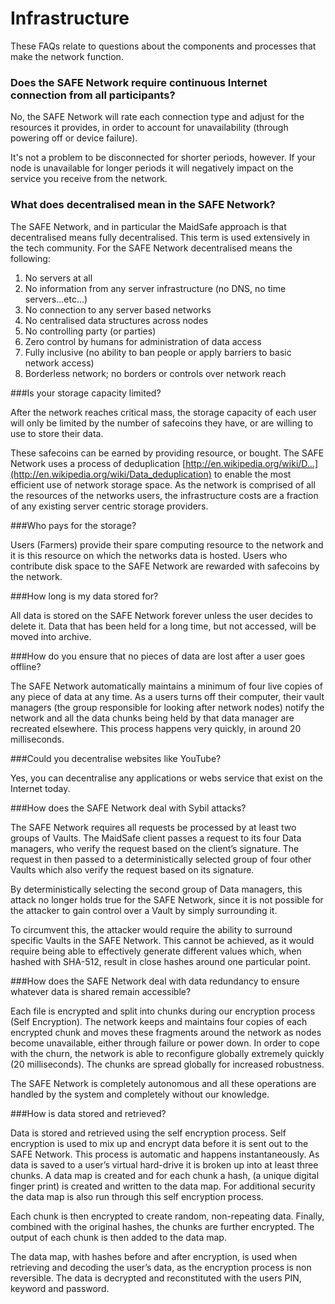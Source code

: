 # Infrastructure

These FAQs relate to questions about the components and processes that make the network function.


### Does the SAFE Network require continuous Internet connection from all participants?

No, the SAFE Network will rate each connection type and adjust for the resources it provides, in order to account for unavailability (through powering off or device failure).

It's not a problem to be disconnected for shorter periods, however. If your node is unavailable for longer periods it will negatively impact on the service you receive from the network.

### What does decentralised mean in the SAFE Network?

The SAFE Network, and in particular the MaidSafe approach is that decentralised means fully decentralised. This term is used extensively in the tech community. For the SAFE Network decentralised means the following:

1. No servers at all
2. No information from any server infrastructure (no DNS, no time servers...etc...)
3. No connection to any server based networks
4. No centralised data structures across nodes
5. No controlling party (or parties)
6. Zero control by humans for administration of data access
6. Fully inclusive (no ability to ban people or apply barriers to basic network access)
7. Borderless network; no borders or controls over network reach

###Is your storage capacity limited?

After the network reaches critical mass, the storage capacity of each user will only be limited by the number of safecoins they have, or are willing to use to store their data.

These safecoins can be earned by providing resource, or bought. The SAFE Network uses a process of deduplication [http://en.wikipedia.org/wiki/D...](http://en.wikipedia.org/wiki/Data_deduplication) to enable the most efficient use of network storage space. As the network is comprised of all the resources of the networks users, the infrastructure costs are a fraction of any existing server centric storage providers.


###Who pays for the storage?

Users (Farmers) provide their spare computing resource to the network and it is this resource on which the networks data is hosted. Users who contribute disk space to the SAFE Network are rewarded with safecoins by the network.

###How long is my data stored for?

All data is stored on the SAFE Network forever unless the user decides to delete it. Data that has been held for a long time, but not accessed, will be moved into archive.

###How do you ensure that no pieces of data are lost after a user goes offline?

The SAFE Network automatically maintains a minimum of four live copies of any piece of data at any time. As a users turns off their computer, their vault managers (the group responsible for looking after network nodes) notify the network and all the data chunks being held by that data manager are recreated elsewhere. This process happens very quickly, in around 20 milliseconds.

###Could you decentralise websites like YouTube?

Yes, you can decentralise any applications or webs service that exist on the Internet today.


###How does the SAFE Network deal with Sybil attacks?

The SAFE Network requires all requests be processed by at least two groups of Vaults.
The MaidSafe client passes a request to its four Data managers, who verify the request based on the client’s signature. The request in then passed to a deterministically selected group of four other Vaults which also verify the request based on its signature.

By deterministically selecting the second group of Data managers, this attack no longer holds true for the SAFE Network, since it is not possible for the attacker to gain control over a Vault by simply surrounding it.

To circumvent this, the attacker would require the ability to surround specific Vaults in the SAFE Network. This cannot be achieved, as it would require being able to effectively generate different values which, when hashed with SHA-512, result in close hashes around one particular point.

###How does the SAFE Network deal with data redundancy to ensure whatever data is shared remain accessible?

Each file is encrypted and split into chunks during our encryption process (Self Encryption). The network keeps and maintains four copies of each encrypted chunk and moves these fragments around the network as nodes become unavailable, either through failure or power down. In order to cope with the churn, the network is able to reconfigure globally extremely quickly (20 milliseconds). The chunks are spread globally for increased robustness.

The SAFE Network is completely autonomous and all these operations are handled by the system and completely without our knowledge.


###How is data stored and retrieved?

Data is stored and retrieved using the self encryption process. Self encryption is used to mix up and encrypt data before it is sent out to the SAFE Network. This process is automatic and happens instantaneously. As data is saved to a user’s virtual hard-drive it is broken up into at least three chunks. A data map is created and for each chunk a hash, (a unique digital finger print) is created and written to the data map. For additional security the data map is also run through this self encryption process.

Each chunk is then encrypted to create random, non-repeating data. Finally, combined with the original hashes, the chunks are further encrypted. The output of each chunk is then added to the data map.

The data map, with hashes before and after encryption, is used when retrieving and decoding the user’s data, as the encryption process is non reversible. The data is decrypted and reconstituted with the users PIN, keyword and password.
